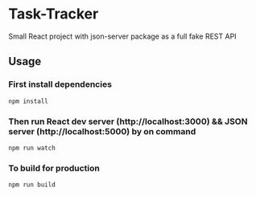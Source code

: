 # Task-Tracker
Small React project with json-server package as  a full fake REST API

## Usage

### First install dependencies

```
npm install
```

### Then run React dev server (http://localhost:3000) && JSON server (http://localhost:5000) by on command

```
npm run watch
```

### To build for production

```
npm run build
```
